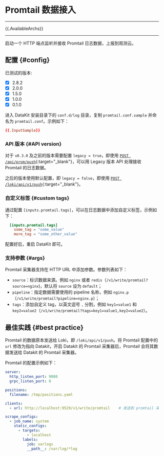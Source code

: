 
# Promtail 数据接入

---

{{.AvailableArchs}}

---

启动一个 HTTP 端点监听并接收 Promtail 日志数据，上报到观测云。

## 配置 {#config}

已测试的版本:

- [x] 2.8.2
- [x] 2.0.0
- [x] 1.5.0
- [x] 1.0.0
- [x] 0.1.0

进入 DataKit 安装目录下的 `conf.d/log` 目录，复制 `promtail.conf.sample` 并命名为 `promtail.conf`。示例如下：

```toml
{{.InputSample}} 
```

### API 版本 {#API version}

对于 `v0.3.0` 及之前的版本需要配置 `legacy = true`，即使用 [`POST /api/prom/push`](https://grafana.com/docs/loki/latest/api/#post-apiprompush){:target="_blank"}，可以用 Legacy 版本 API 处理接收 Promtail 的日志数据。

之后的版本使用默认配置，即 `legacy = false`，即使用 [`POST /loki/api/v1/push`](https://grafana.com/docs/loki/latest/api/#post-lokiapiv1push){:target="_blank"}。

### 自定义标签 {#custom tags}

通过配置 `[inputs.promtail.tags]`，可以在日志数据中添加自定义标签，示例如下：

```toml
  [inputs.promtail.tags]
    some_tag = "some_value"
    more_tag = "some_other_value"
```

配置好后，重启 DataKit 即可。

### 支持参数 {#args}

Promtail 采集器支持在 HTTP URL 中添加参数。参数列表如下：

- `source`：标识数据来源。例如 `nginx` 或者 `redis`（`/v1/write/promtail?source=nginx`)，默认将 `source` 设为 `default`；
- `pipeline`：指定数据需要使用的 pipeline 名称，例如 `nginx.p`（`/v1/write/promtail?pipeline=nginx.p`）；
- `tags`：添加自定义 tag，以英文逗号 `,` 分割，例如 `key1=value1` 和 `key2=value2`（`/v1/write/promtail?tags=key1=value1,key2=value2`）。

## 最佳实践 {#best practice}

Promtail 的数据原本发送给 Loki，即 `/loki/api/v1/push`。将 Promtail 配置中的 `url` 修改为指向 Datakit，开启 Datakit 的 Promtail 采集器后，Promtail 会将其数据发送给 Datakit 的 Promtail 采集器。

Promtail 的配置示例如下：

```yaml
server:
  http_listen_port: 9080
  grpc_listen_port: 0

positions:
  filename: /tmp/positions.yaml

clients:
  - url: http://localhost:9529/v1/write/promtail    # 发送到 promtail 采集器监听的端点

scrape_configs:
  - job_name: system
    static_configs:
      - targets:
          - localhost
        labels:
          job: varlogs
          __path__: /var/log/*log
```
